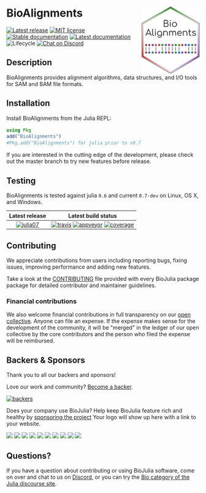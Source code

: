 # <img src="./sticker.svg" width="30%" align="right" /> BioAlignments

[![Latest release](https://img.shields.io/github/release/BioJulia/BioAlignments.jl.svg?style=flat-square)](https://github.com/BioJulia/BioAlignments.jl/releases/latest)
[![MIT license](https://img.shields.io/badge/license-MIT-green.svg?style=flat-square)](https://github.com/BioJulia/BioAlignments.jl/blob/master/LICENSE)
[![Stable documentation](https://img.shields.io/badge/docs-stable-blue.svg?style=flat-square)](https://biojulia.github.io/BioAlignments.jl/stable)
[![Latest documentation](https://img.shields.io/badge/docs-latest-blue.svg?style=flat-square)](https://biojulia.github.io/BioAlignments.jl/latest/)
![Lifecycle](https://img.shields.io/badge/lifecycle-stable-brightgreen.svg?style=flat-square)
[![Chat on Discord](https://img.shields.io/badge/discord-chat-blue.svg?style=flat-square&logo=discord&colorB=%237289DA)](https://discord.gg/z73YNFz)


## Description

BioAlignments provides alignment algorithms, data structures, and I/O
tools for SAM and BAM file formats.


## Installation

Install BioAlignments from the Julia REPL:

```julia
using Pkg
add("BioAlignments")
#Pkg.add("BioAlignments") for julia prior to v0.7
```

If you are interested in the cutting edge of the development, please
check out the master branch to try new features before release.


## Testing

BioAlignments is tested against julia `0.6` and current `0.7-dev` on
Linux, OS X, and Windows.

| **Latest release** | **Latest build status** |
|:------------------:|:-----------------------:|
|  [![julia07](https://pkg.julialang.org/badges/BioAlignments_0.7.svg)](https://pkg.julialang.org/?pkg=BioAlignments) | [![travis](https://img.shields.io/travis/BioJulia/BioAlignments.jl/master.svg?label=Linux+/+macOS)](https://travis-ci.org/BioJulia/BioAlignments.jl) [![appveyor](https://ci.appveyor.com/api/projects/status/klkynmkr1tgd30gq/branch/master?svg=true)](https://ci.appveyor.com/project/Ward9250/bioalignments-jl/branch/master) [![coverage](https://codecov.io/github/BioJulia/BioAlignments.jl/coverage.svg?branch=master)](https://codecov.io/github/BioJulia/BioAlignments.jl?branch=master) |


## Contributing

We appreciate contributions from users including reporting bugs, fixing
issues, improving performance and adding new features.

Take a look at the [CONTRIBUTING](CONTRIBUTING.md) file provided with
every BioJulia package package for detailed contributor and maintainer
guidelines.


### Financial contributions

We also welcome financial contributions in full transparency on our
[open collective](https://opencollective.com/biojulia).
Anyone can file an expense. If the expense makes sense for the development
of the community, it will be "merged" in the ledger of our open collective by
the core contributors and the person who filed the expense will be reimbursed.


## Backers & Sponsors

Thank you to all our backers and sponsors!

Love our work and community? [Become a backer](https://opencollective.com/biojulia#backer).

[![backers](https://opencollective.com/biojulia/backers.svg?width=890)](https://opencollective.com/biojulia#backers)

Does your company use BioJulia? Help keep BioJulia feature rich and healthy by
[sponsoring the project](https://opencollective.com/biojulia#sponsor)
Your logo will show up here with a link to your website.

[![](https://opencollective.com/biojulia/sponsor/0/avatar.svg)](https://opencollective.com/biojulia/sponsor/0/website)
[![](https://opencollective.com/biojulia/sponsor/1/avatar.svg)](https://opencollective.com/biojulia/sponsor/1/website)
[![](https://opencollective.com/biojulia/sponsor/2/avatar.svg)](https://opencollective.com/biojulia/sponsor/2/website)
[![](https://opencollective.com/biojulia/sponsor/3/avatar.svg)](https://opencollective.com/biojulia/sponsor/3/website)
[![](https://opencollective.com/biojulia/sponsor/4/avatar.svg)](https://opencollective.com/biojulia/sponsor/4/website)
[![](https://opencollective.com/biojulia/sponsor/5/avatar.svg)](https://opencollective.com/biojulia/sponsor/5/website)
[![](https://opencollective.com/biojulia/sponsor/6/avatar.svg)](https://opencollective.com/biojulia/sponsor/6/website)
[![](https://opencollective.com/biojulia/sponsor/7/avatar.svg)](https://opencollective.com/biojulia/sponsor/7/website)
[![](https://opencollective.com/biojulia/sponsor/8/avatar.svg)](https://opencollective.com/biojulia/sponsor/8/website)
[![](https://opencollective.com/biojulia/sponsor/9/avatar.svg)](https://opencollective.com/biojulia/sponsor/9/website)


## Questions?

If you have a question about contributing or using BioJulia software, come
on over and chat to us on [Discord](https://discord.gg/z73YNFz), or you can try the
[Bio category of the Julia discourse site](https://discourse.julialang.org/c/domain/bio).
